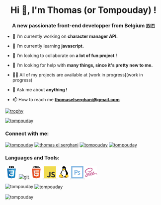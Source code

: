 <h1 align="center">Hi 👋, I'm Thomas (or Tompouday) !</h1>
<h3 align="center">A new passionate front-end developper from Belgium 🇧🇪</h3>

- 🔭 I’m currently working on **character manager API.**

- 🌱 I’m currently learning **javascript.**

- 👯 I’m looking to collaborate on **a lot of fun project !**

- 🤝 I’m looking for help with **many things, since it's pretty new to me.**

- 👨‍💻 All of my projects are available at [work in progress](work in progress)

- 💬 Ask me about **anything !**

- 📫 How to reach me **thomaselserghani@gmail.com**

[![trophy](https://github-profile-trophy.vercel.app/?username=tompouday&theme=darkhub)](https://github.com/ryo-ma/github-profile-trophy)




<p align="left"> <a href="https://twitter.com/tompouday" target="_blank"><img src="https://img.shields.io/twitter/follow/tompouday?logo=twitter&style=for-the-badge" alt="tompouday" /></a> </p>

<h3 align="left">Connect with me:</h3>
<p align="left">
<a href="https://twitter.com/tompouday" target="_blank"><img align="center" src="https://raw.githubusercontent.com/rahuldkjain/github-profile-readme-generator/master/src/images/icons/Social/twitter.svg" alt="tompouday" height="30" width="40" /></a>
<a href="https://linkedin.com/in/thomas-el-serghani" target="_blank"><img align="center" src="https://raw.githubusercontent.com/rahuldkjain/github-profile-readme-generator/master/src/images/icons/Social/linked-in-alt.svg" alt="thomas el serghani" height="30" width="40" /></a>
<a href="https://instagram.com/tompouday" target="_blank"><img align="center" src="https://raw.githubusercontent.com/rahuldkjain/github-profile-readme-generator/master/src/images/icons/Social/instagram.svg" alt="tompouday" height="30" width="40" /></a>
<a href="https://www.youtube.com/user/tompouday" target="_blank"><img align="center" src="https://raw.githubusercontent.com/rahuldkjain/github-profile-readme-generator/master/src/images/icons/Social/youtube.svg" alt="tompouday" height="30" width="40" /></a>
</p>

<h3 align="left">Languages and Tools:</h3>
<p align="left"> <a href="https://www.w3schools.com/css/" target="_blank"> <img src="https://raw.githubusercontent.com/devicons/devicon/master/icons/css3/css3-original-wordmark.svg" alt="css3" width="40" height="40"/> </a> <a href="https://git-scm.com/" target="_blank"> <img src="https://www.vectorlogo.zone/logos/git-scm/git-scm-icon.svg" alt="git" width="40" height="40"/> </a> <a href="https://www.w3.org/html/" target="_blank"> <img src="https://raw.githubusercontent.com/devicons/devicon/master/icons/html5/html5-original-wordmark.svg" alt="html5" width="40" height="40"/> </a> <a href="https://developer.mozilla.org/en-US/docs/Web/JavaScript" target="_blank"> <img src="https://raw.githubusercontent.com/devicons/devicon/master/icons/javascript/javascript-original.svg" alt="javascript" width="40" height="40"/> </a> <a href="https://www.linux.org/" target="_blank"> <img src="https://raw.githubusercontent.com/devicons/devicon/master/icons/linux/linux-original.svg" alt="linux" width="40" height="40"/> </a> <a href="https://www.photoshop.com/en" target="_blank"> <img src="https://raw.githubusercontent.com/devicons/devicon/master/icons/photoshop/photoshop-line.svg" alt="photoshop" width="40" height="40"/> </a> <a href="https://sass-lang.com" target="_blank"> <img src="https://raw.githubusercontent.com/devicons/devicon/master/icons/sass/sass-original.svg" alt="sass" width="40" height="40"/> </a> </p>

<p><img align="left" src="https://github-readme-stats.vercel.app/api/top-langs?username=tompouday&show_icons=true&locale=en&layout=compact" alt="tompouday" /></p>

<p>&nbsp;<img align="center" src="https://github-readme-stats.vercel.app/api?username=tompouday&show_icons=true&locale=en" alt="tompouday" /></p>

<p><img align="center" src="https://github-readme-streak-stats.herokuapp.com/?user=tompouday&" alt="tompouday" /></p>

